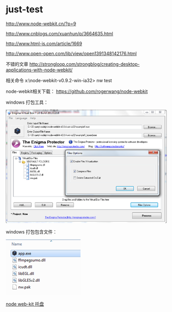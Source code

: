 just-test
=========

http://www.node-webkit.cn/?p=9

http://www.cnblogs.com/xuanhun/p/3664635.html

http://www.html-js.com/article/1669

http://www.open-open.com/lib/view/open1391348142176.html

不错的文章 http://strongloop.com/strongblog/creating-desktop-applications-with-node-webkit/

相关命令 x:\node-webkit-v0.9.2-win-ia32> nw test

node-webkit相关下载： https://github.com/rogerwang/node-webkit



windows 打包工具：

![](https://raw.githubusercontent.com/node-web/just-test/master/tools/for-windows/enigma-virtual-box.jpg)


windows 打包包含文件：

![](https://raw.githubusercontent.com/node-web/just-test/master/tools/for-windows/pkg-include.png)


[node web-kit 托盘](https://github.com/rogerwang/node-webkit/wiki/Tray)
